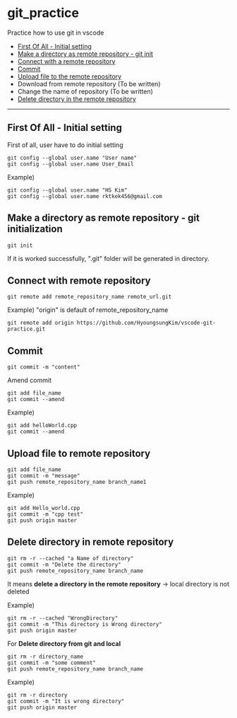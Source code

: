 # git_practice

Practice how to use git in vscode

- [First Of All - Initial setting](#first-of-all---initial-setting)
- [Make a directory as remote repository - git init](#make-a-directory-as-remote-repository---git-initialization)
- [Connect with a remote repository](#connect-with-remote-repository)
- [Commit](##commit)
- [Upload file to the remote repository](#upload-file-to-remote-repository)
- Download from remote repository (To be written)
- Change the name of repository (To be written)
- [Delete directory in the remote repository](#delete-directory-in-remote-repository)

----

## First Of All - Initial setting

First of all, user have to do initial setting  

```git
git config --global user.name "User name"
git config --global user.name User_Email
```

Example)

```git
git config --global user.name "HS Kim"
git config --global user.name rktkek456@gmail.com
```

## Make a directory as remote repository - git initialization

```git
git init  
```

If it is worked successfully, ".git" folder will be generated in directory.

## Connect with remote repository

```git
git remote add remote_repository_name remote_url.git  
```

Example) "origin" is default of remote_repository_name

```git
git remote add origin https://github.com/HyoungsungKim/vscode-git-practice.git
```

## Commit

```git
git commit -m "content"
```

Amend commit
```git
git add file_name
git commit --amend
```

Example)
```git
git add helloWorld.cpp
git commit --amend
```

## Upload file to remote repository

```git
git add file_name
git commit -m "message"
git push remote_repository_name branch_name1
```  

Example)

```git
git add Hello_world.cpp  
git commit -m "cpp test"  
git push origin master
```  

## Delete directory in remote repository

```git
git rm -r --cached "a Name of directory"
git commit -m "Delete the directory"
git push remote_repository_name branch_name
```

It means **delete a directory in the remote repository** -> local directory is not deleted

Example)

```git
git rm -r --cached "WrongDirectory"  
git commit -m "This directory is Wrong directory"  
git push origin master  
```

For **Delete directory from git and local**

```git
git rm -r directory_name
git commit -m "some comment"
git push remote_repository_name branch_name
```

Example)

```git
git rm -r directory
git commit -m "It is wrong directory"
git push origin master
```